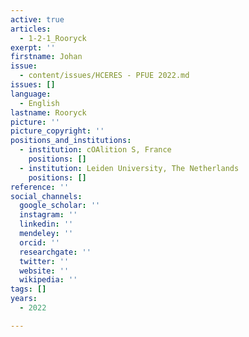 ```yaml
---
active: true
articles:
  - 1-2-1_Rooryck
exerpt: ''
firstname: Johan
issue:
  - content/issues/HCERES - PFUE 2022.md
issues: []
language:
  - English
lastname: Rooryck
picture: ''
picture_copyright: ''
positions_and_institutions:
  - institution: cOAlition S, France
    positions: []
  - institution: Leiden University, The Netherlands
    positions: []
reference: ''
social_channels:
  google_scholar: ''
  instagram: ''
  linkedin: ''
  mendeley: ''
  orcid: ''
  researchgate: ''
  twitter: ''
  website: ''
  wikipedia: ''
tags: []
years:
  - 2022

---
```


